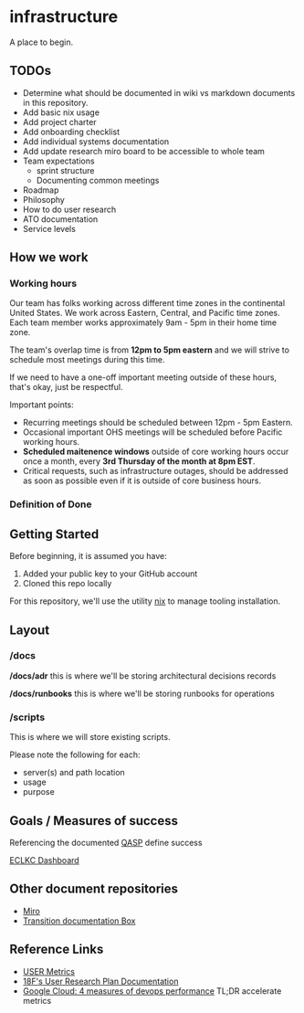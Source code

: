 # infrastructure

A place to begin.

## TODOs

* Determine what should be documented in wiki vs markdown documents in this repository.
* Add basic nix usage
* Add project charter
* Add onboarding checklist
* Add individual systems documentation
* Add update research miro board to be accessible to whole team
* Team expectations
  * sprint structure
  * Documenting common meetings
* Roadmap
* Philosophy
* How to do user research
* ATO documentation
* Service levels

## How we work

### Working hours

Our team has folks working across different time zones in the continental United States.
We work across Eastern, Central, and Pacific time zones.
Each team member works approximately 9am - 5pm in their home time zone.

The team's overlap time is from **12pm to 5pm eastern** and we will strive to schedule most meetings during this time.

If we need to have a one-off important meeting outside of these hours, that's okay, just be respectful.

Important points:

* Recurring meetings should be scheduled between 12pm - 5pm Eastern.
* Occasional important OHS meetings will be scheduled before Pacific working hours.
* **Scheduled maitenence windows** outside of core working hours occur once a month, every **3rd Thursday of the month at 8pm EST**.
* Critical requests, such as infrastructure outages, should be addressed as soon as possible even if it is outside of core business hours.

### Definition of Done



## Getting Started

Before beginning, it is assumed you have:

1. Added your public key to your GitHub account
2. Cloned this repo locally

For this repository, we'll use the utility [nix](https://nixos.org/manual/nix/stable/) to manage tooling installation.

## Layout

### /docs

__/docs/adr__ this is where we'll be storing architectural decisions records

__/docs/runbooks__ this is where we'll be storing runbooks for operations

### /scripts

This is where we will store existing scripts.

Please note the following for each:

* server(s) and path location
* usage
* purpose

## Goals / Measures of success

Referencing the documented [QASP](https://app.box.com/file/793368311372) define success

[ECLKC Dashboard](https://eclkc.ohs.acf.hhs.gov/internal-use/eclkc-web-communication-standards/eclkc-analytics-dashboard)

## Other document repositories

* [Miro](https://miro.com/app/board/o9J_lL_TCxY=/)
* [Transition documentation Box](https://app.box.com/folder/133328677828)

## Reference Links

* [USER Metrics](https://medium.com/vmwaredesign/user-metrics-fd8e56914321)
* [18F's User Research Plan Documentation](https://ux-guide.18f.gov/research/plan/)
* [Google Cloud: 4 measures of devops performance](https://cloud.google.com/blog/products/devops-sre/using-the-four-keys-to-measure-your-devops-performance) TL;DR accelerate metrics

